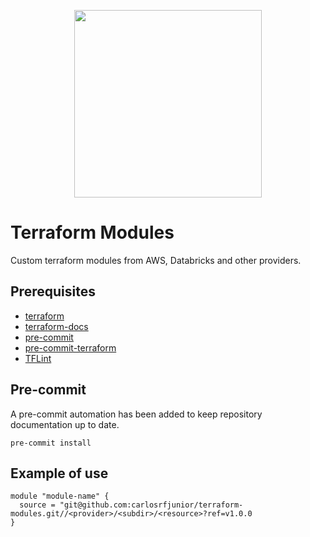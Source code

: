   <p align="center">
    <a href="https://github.com/carlosrfjunior/terraform-modules">
      <image src="https://avatars.githubusercontent.com/u/180111812?s=400&u=cda6d53ade890c5d47426504081e4fcb1167199d&v=4" style="width: 300px;">
    </a>
  </p>

# Terraform Modules

Custom terraform modules from AWS, Databricks and other providers.

## Prerequisites

- [terraform](https://developer.hashicorp.com/terraform/install?product_intent=terraform)
- [terraform-docs](https://terraform-docs.io/user-guide/installation/)
- [pre-commit](https://pre-commit.com/#install)
- [pre-commit-terraform](https://github.com/antonbabenko/pre-commit-terraform?tab=readme-ov-file)
- [TFLint](https://github.com/terraform-linters/tflint)

## Pre-commit

A pre-commit automation has been added to keep repository documentation up to date.

```shell
pre-commit install
```

## Example of use

```hcl
module "module-name" {
  source = "git@github.com:carlosrfjunior/terraform-modules.git//<provider>/<subdir>/<resource>?ref=v1.0.0
}
```
